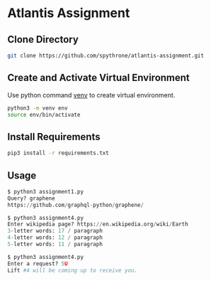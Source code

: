 # Atlantis Assignment




## Clone Directory

```bash
git clone https://github.com/spythrone/atlantis-assignment.git
```


## Create and Activate Virtual Environment

Use python command [venv](https://docs.python.org/3/library/venv.html) to create virtual environment.

```bash
python3 -m venv env
source env/bin/activate
```


## Install Requirements

```bash
pip3 install -r requirements.txt
```

## Usage

```python
$ python3 assignment1.py
Query? graphene 
https://github.com/graphql-python/graphene/

$ python3 assignment4.py
Enter wikipedia page? https://en.wikipedia.org/wiki/Earth
3-letter words: 17 / paragraph
4-letter words: 12 / paragraph
5-letter words: 11 / paragraph

$ python3 assignment4.py
Enter a request? 5U
Lift #4 will be coming up to receive you.
```

